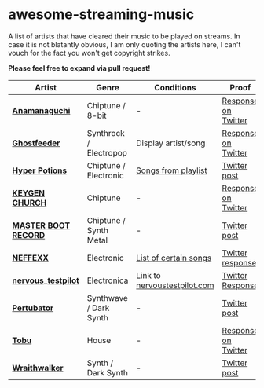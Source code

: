 # awesome-streaming-music
A list of artists that have cleared their music to be played on streams. In case it is not blatantly obvious, I am only quoting the artists here, I can't vouch for the fact you won't get copyright strikes.

**Please feel free to expand via pull request!**

| Artist | Genre | Conditions | Proof |
|---|---|--|--|
| [**Anamanaguchi**](https://twitter.com/anamanaguchi) | Chiptune / 8-bit | - | [Response on Twitter](https://twitter.com/ajtucker22/status/1304333764668076035) |
| [**Ghostfeeder**](https://twitter.com/ghostfeeder) | Synthrock / Electropop | Display artist/song | [Response on Twitter](https://twitter.com/JoernDraws/status/1492785906771709953) |
| [**Hyper Potions**](https://twitter.com/hyperpotions/) | Chiptune / Electronic | [Songs from playlist](https://open.spotify.com/playlist/3zR71nMKdPoFo46SYKxFhf?si=QX5rzmPwSvGAuVqEbupYBQ&nd=1) | [Twitter post](https://twitter.com/hyperpotions/status/1065452254323515392) |
| [**KEYGEN CHURCH**](https://twitter.com/KEYGENCHURCH) | Chiptune | - | [Response on Twitter](https://twitter.com/JazzyDoes/status/1270768980806926337) |
| [**MASTER BOOT RECORD**](https://twitter.com/masterbootrec) | Chiptune / Synth Metal | - | [Twitter post](https://twitter.com/masterbootrec/status/1270764694366818305) |
| [**NEFFEXX**](https://twitter.com/neffex/) | Electronic | [List of certain songs](https://www.youtube.com/playlist?list=PLrxcNWZXdQ2kcxA_mGHIDC4oXs1HU8Jgo) | [Twitter response](https://twitter.com/neffex/status/1345897904829997057) |
| [**nervous\_testpilot**](https://twitter.com/mode7games) | Electronica | Link to [nervoustestpilot.com](nervoustestpilot.com) | [Twitter Response](https://twitter.com/JoernDraws/status/1362001582007713793) |
| [**Pertubator**](https://twitter.com/The_Perturbator) | Synthwave / Dark Synth | - | [Twitter post](https://twitter.com/The_Perturbator/status/1271145377740316672) |
| [**Tobu**](https://twitter.com/tobuofficial) | House | - | [Response on Twitter](https://twitter.com/JoernDraws/status/1358391713212096512) |
| [**Wraithwalker**](https://twitter.com/wraithwalker_) | Synth / Dark Synth | - | [Twitter post](https://twitter.com/wraithwalker_/status/1270082985774235650) |
